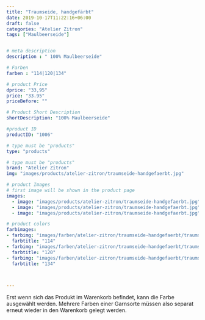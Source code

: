 ```yaml
---
title: "Traumseide, handgefärbt"
date: 2019-10-17T11:22:16+06:00
draft: false
categories: "Atelier Zitron"
tags: ["Maulbeerseide"]


# meta description
description : "	100% Maulbeerseide"

# Farben
farben : "114|120|134"

# product Price
dprice: "33,95"
price: "33.95"
priceBefore: ""

# Product Short Description
shortDescription: "100% Maulbeerseide"

#product ID
productID: "1006"

# type must be "products"
type: "products"

# type must be "products"
brand: "Atelier Zitron"
img: "images/products/atelier-zitron/traumseide-handgefaerbt.jpg"    

# product Images
# first image will be shown in the product page
images:
  - image: "images/products/atelier-zitron/traumseide-handgefaerbt.jpg"
  - image: "images/products/atelier-zitron/traumseide-handgefaerbt.jpg"
  - image: "images/products/atelier-zitron/traumseide-handgefaerbt.jpg"

# product colors
farbimages:
- farbimg: "images/farben/atelier-zitron/traumseide-handgefaerbt/traumseide_handgefaerbt_3422_114_1.jpg"
  farbtitle: "114"
- farbimg: "images/farben/atelier-zitron/traumseide-handgefaerbt/traumseide_handgefaerbt_5858_120_1.jpg"
  farbtitle: "120"
- farbimg: "images/farben/atelier-zitron/traumseide-handgefaerbt/traumseide_handgefaerbt_8765_134_1.jpg"
  farbtitle: "134"
 


---
```


Erst wenn sich das Produkt im Warenkorb befindet, kann die Farbe ausgewählt werden.
Mehrere Farben einer Garnsorte müssen also separat erneut wieder in den Warenkorb gelegt werden.
